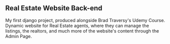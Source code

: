 ## Real Estate Website Back-end

My first django project, produced alongside Brad Traversy's Udemy Course.
Dynamic website for Real Estate agents, where they can manage the listings, the realtors, and much more of the website's content through the Admin Page.
